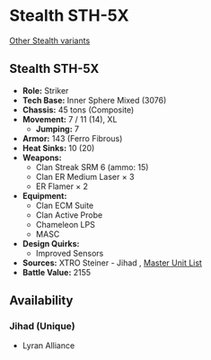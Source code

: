 # Stealth STH-5X 

[Other Stealth variants](../stealth.md) 

## Stealth STH-5X 

- **Role:** Striker 
- **Tech Base:** Inner Sphere Mixed (3076) 
- **Chassis:** 45 tons (Composite) 
- **Movement:** 7 / 11 (14), XL 
  - **Jumping:** 7 
- **Armor:** 143 (Ferro Fibrous) 
- **Heat Sinks:** 10 (20) 
- **Weapons:** 
  - Clan Streak SRM 6 (ammo: 15) 
  - Clan ER Medium Laser × 3 
  - ER Flamer × 2 
- **Equipment:** 
  - Clan ECM Suite 
  - Clan Active Probe 
  - Chameleon LPS 
  - MASC 
- **Design Quirks:** 
  - Improved Sensors 
- **Sources:** XTRO Steiner - Jihad , [Master Unit List](http://masterunitlist.info/Unit/Details/5130) 
- **Battle Value:** 2155 

## Availability 

### Jihad (Unique) 

- Lyran Alliance 

